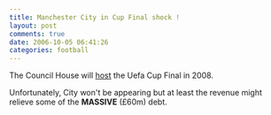 ```yaml
---
title: Manchester City in Cup Final shock !
layout: post
comments: true
date: 2006-10-05 06:41:26
categories: football
---
```

The Council House will
[host](http://news.bbc.co.uk/sport1/hi/football/europe/5407664.stm)
the Uefa Cup Final in 2008.

Unfortunately, City won't be appearing but at least the revenue might
relieve some of the **MASSIVE** (&pound;60m) debt.
